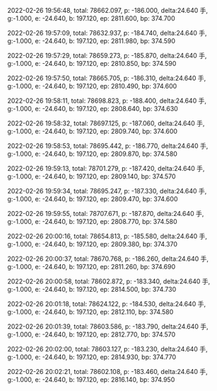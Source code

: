 2022-02-26 19:56:48, total: 78662.097, p: -186.000, delta:24.640 手, g:-1.000, e: -24.640, b: 197.120, ep: 2811.600, bp: 374.700

2022-02-26 19:57:09, total: 78632.937, p: -184.740, delta:24.640 手, g:-1.000, e: -24.640, b: 197.120, ep: 2811.980, bp: 374.590

2022-02-26 19:57:29, total: 78659.273, p: -185.870, delta:24.640 手, g:-1.000, e: -24.640, b: 197.120, ep: 2810.850, bp: 374.590

2022-02-26 19:57:50, total: 78665.705, p: -186.310, delta:24.640 手, g:-1.000, e: -24.640, b: 197.120, ep: 2810.490, bp: 374.600

2022-02-26 19:58:11, total: 78698.823, p: -188.400, delta:24.640 手, g:-1.000, e: -24.640, b: 197.120, ep: 2808.640, bp: 374.630

2022-02-26 19:58:32, total: 78697.125, p: -187.060, delta:24.640 手, g:-1.000, e: -24.640, b: 197.120, ep: 2809.740, bp: 374.600

2022-02-26 19:58:53, total: 78695.442, p: -186.770, delta:24.640 手, g:-1.000, e: -24.640, b: 197.120, ep: 2809.870, bp: 374.580

2022-02-26 19:59:13, total: 78701.279, p: -187.420, delta:24.640 手, g:-1.000, e: -24.640, b: 197.120, ep: 2809.140, bp: 374.570

2022-02-26 19:59:34, total: 78695.247, p: -187.330, delta:24.640 手, g:-1.000, e: -24.640, b: 197.120, ep: 2809.470, bp: 374.600

2022-02-26 19:59:55, total: 78707.671, p: -187.870, delta:24.640 手, g:-1.000, e: -24.640, b: 197.120, ep: 2808.770, bp: 374.580

2022-02-26 20:00:16, total: 78654.813, p: -185.580, delta:24.640 手, g:-1.000, e: -24.640, b: 197.120, ep: 2809.380, bp: 374.370

2022-02-26 20:00:37, total: 78670.768, p: -186.260, delta:24.640 手, g:-1.000, e: -24.640, b: 197.120, ep: 2811.260, bp: 374.690

2022-02-26 20:00:58, total: 78602.872, p: -183.340, delta:24.640 手, g:-1.000, e: -24.640, b: 197.120, ep: 2814.500, bp: 374.730

2022-02-26 20:01:18, total: 78624.122, p: -184.530, delta:24.640 手, g:-1.000, e: -24.640, b: 197.120, ep: 2812.110, bp: 374.580

2022-02-26 20:01:39, total: 78603.586, p: -183.790, delta:24.640 手, g:-1.000, e: -24.640, b: 197.120, ep: 2812.770, bp: 374.570

2022-02-26 20:02:00, total: 78603.127, p: -183.230, delta:24.640 手, g:-1.000, e: -24.640, b: 197.120, ep: 2814.930, bp: 374.770

2022-02-26 20:02:21, total: 78602.108, p: -183.460, delta:24.640 手, g:-1.000, e: -24.640, b: 197.120, ep: 2816.140, bp: 374.950